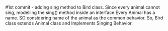 #1st commit - adding sing method to Bird class.
Since every animal cannot sing, modelling the sing() method inside an interface.Every Animal has a name. SO considering name of the animal as the common behavior.
So, Bird class extends Animal class and Implements Singing Behavior.
